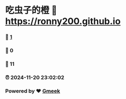 # 吃虫子的橙 :link: https://ronny200.github.io 
### :page_facing_up: [1](https://ronny200.github.io/tag.html) 
### :speech_balloon: 0 
### :hibiscus: 11 
### :alarm_clock: 2024-11-20 23:02:02 
### Powered by :heart: [Gmeek](https://github.com/Meekdai/Gmeek)
